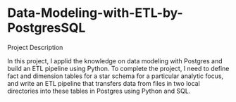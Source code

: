 # Data-Modeling-with-ETL-by-PostgresSQL
Project Description

In this project, I applid the knowledge on data modeling with Postgres and build an ETL pipeline using Python. To complete the project, I need to define fact and dimension tables for a star schema for a particular analytic focus, and write an ETL pipeline that transfers data from files in two local directories into these tables in Postgres using Python and SQL.
